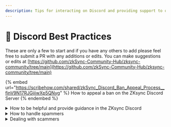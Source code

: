 ```yaml
---
description: Tips for interacting on Discord and providing support to others
---
```


# 🤝 Discord Best Practices

These are only a few to start and if you have any others to add please feel free to submit a PR with any additions or edits. You can make suggestions or edits at [https://github.com/zkSync-Community-Hub/zksync-community/tree/main](https://github.com/zkSync-Community-Hub/zksync-community/tree/main)

{% embed url="https://scribehow.com/shared/zkSync_Discord_Ban_Appeal_Process__finV9N17RJGjiiwXp5QNyg" %}
How to appeal a ban on the ZKsync Discord Server
{% endembed %}

<details>

<summary>How to be helpful and provide guidance in the ZKsync Discord</summary>

1. Interact with kindness and a welcoming tone to make every user feel supported and valued in our community.
2. Treat every question with patience and understanding, acknowledging the diverse levels of experience within our community.
3. Only respond to questions if you're sure of the answer. If unsure, either research the topic, let someone else answer, or seek assistance from a ZK Success member if the question remains unanswered.
4. Contribute to a discussion only if you have additional relevant information or a different perspective, avoiding repetition of already provided answers.

</details>

<details>

<summary>How to handle spammers</summary>

If you see messages like "hh," "hu," "great," or "ok" that don't contribute to the conversation, those are likely spammers. With a community this large, some spam is unavoidable. Instead, keep contributing positively to the community.

For severe spamming incidents, report them and let the moderation team handle it. Focus on what really matters: building a great community.

</details>

<details>

<summary>Dealing with scammers</summary>

Reporting scams is important to keep Discord safe from fraudsters, hence why it is an essential role of ZK Success. Below are the steps on how to report a scam:

1. **Identify the scam:** the first part of reporting a scam is identifying it. Scams can take many forms, including phishing links, fraudulent Discord invite links, scammers requesting DM, or even impostors posing as support, team members or moderators.
2. **Report it:**
   1. Find and copy the Discord ID of the fraudster.
      * You can find it by ‘right clicking’ on their name and clicking on ‘Copy USER ID’.
   2. Post the User ID in the #report-scam channel and a give a short description of how they tried to scamm. Try to be clear and precise in your description.
      * Feel free to tag the moderators in your scam report so they can eliminate the scam as fast as possible.
   3. Add a direct link to the scam message if it has not been deleted already.

#### _Example:_

<img src="../.gitbook/assets/image (1).png" alt="" data-size="original">

</details>
